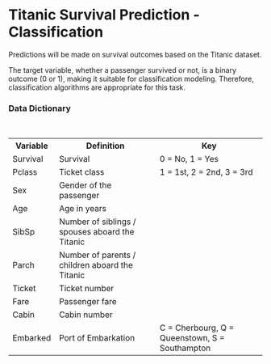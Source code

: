 # Titanic Survival Prediction - Classification

Predictions will be made on survival outcomes based on the Titanic dataset.

The target variable, whether a passenger survived or not, is a binary outcome (0 or 1), making it suitable for classification modeling. Therefore, classification algorithms are appropriate for this task.

<h3>Data Dictionary</h3></br>
<table>
  <tr>
    <th>Variable</th>
    <th>Definition</th>
    <th>Key</th>
  </tr>
  <tr>
    <td>Survival</td>
    <td>Survival</td>
    <td>0 = No, 1 = Yes</td>
  </tr>
  <tr>
    <td>Pclass</td>
    <td>Ticket class</td>
    <td>1 = 1st, 2 = 2nd, 3 = 3rd</td>
  </tr>
  <tr>
    <td>Sex</td>
    <td>Gender of the passenger</td>
    <td></td>
  </tr>
  <tr>
    <td>Age</td>
    <td>Age in years</td>
    <td></td>
  </tr>
  <tr>
    <td>SibSp</td>
    <td>Number of siblings / spouses aboard the Titanic</td>
    <td></td>
  </tr>
  <tr>
    <td>Parch</td>
    <td>Number of parents / children aboard the Titanic</td>
    <td></td>
  </tr>
  <tr>
    <td>Ticket</td>
    <td>Ticket number</td>
    <td></td>
  </tr>
  <tr>
    <td>Fare</td>
    <td>Passenger fare</td>
    <td></td>
  </tr>
  <tr>
    <td>Cabin</td>
    <td>Cabin number</td>
    <td></td>
  </tr>
  <tr>
    <td>Embarked</td>
    <td>Port of Embarkation</td>
    <td>C = Cherbourg, Q = Queenstown, S = Southampton</td>
  </tr>
</table>
